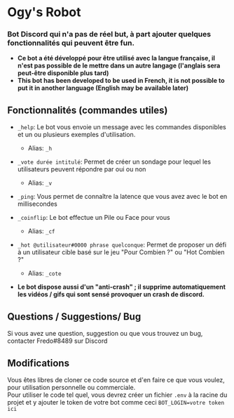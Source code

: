 # Ogy's Robot

### Bot Discord qui n'a pas de réel but, à part ajouter quelques fonctionnalités qui peuvent être fun.

-  **Ce bot a été développé pour être utilisé avec la langue française, il n'est pas possible de le mettre dans un autre langage (l'anglais sera peut-être disponible plus tard)**
-  **This bot has been developed to be used in French, it is not possible to put it in another language (English may be available later)**

## Fonctionnalités (commandes utiles)
- `_help`: Le bot vous envoie un message avec les commandes disponibles et un ou plusieurs exemples d'utilisation.
    - Alias: `_h`
- `_vote durée intitulé`: Permet de créer un sondage pour lequel les utilisateurs peuvent répondre par oui ou non
    - Alias: `_v`
- `_ping`: Vous permet de connaître la latence que vous avez avec le bot en millisecondes
- `_coinflip`: Le bot effectue un Pile ou Face pour vous
    - Alias: `_cf`
- `_hot @utilisateur#0000 phrase quelconque`: Permet de proposer un défi à un utilisateur cible basé sur le jeu "Pour Combien ?" ou "Hot Combien ?"
    - Alias: `_cote`

- **Le bot dispose aussi d'un "anti-crash" ; il supprime automatiquement les vidéos / gifs qui sont sensé provoquer un crash de discord.**

## Questions / Suggestions/ Bug
Si vous avez une question, suggestion ou que vous trouvez un bug, contacter Fredo#8489 sur Discord

## Modifications
Vous êtes libres de cloner ce code source et d'en faire ce que vous voulez, pour utilisation personnelle ou commerciale.\
Pour utiliser le code tel quel, vous devrez créer un fichier `.env` à la racine du projet et y ajouter le token de votre bot comme ceci `BOT_LOGIN=votre token ici`